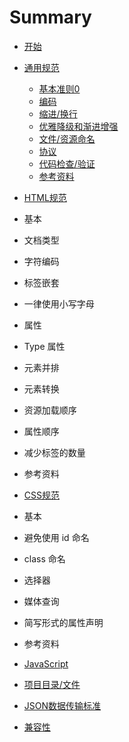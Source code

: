 # Summary

* [开始](README.md)
* [通用规范](common.md)
	* [基本准则0](https://wuuashen.gitbooks.io/globalegrow-web-standard/content/common.html#基本准则)
	* [编码](common.md#编码)
	* [缩进/换行](common.md#缩进/换行)
	* [优雅降级和渐进增强](common.md#优雅降级和渐进增强)
	* [文件/资源命名](common.md#文件/资源命名)
	* [协议](common.md#协议)
	* [代码检查/验证](common.md#代码检查/验证)
	* [参考资料](common.md#参考资料)

* [HTML规范](html.md)
* 基本
* 文档类型
* 字符编码
* 标签嵌套
* 一律使用小写字母
* 属性
* Type 属性
* 元素并排
* 元素转换
* 资源加载顺序
* 属性顺序
* 减少标签的数量
* 参考资料
* [CSS规范](css.md)
* 基本
* 避免使用 id 命名
* class 命名
* 选择器
* 媒体查询
* 简写形式的属性声明
* 参考资料
* [JavaScript](javascript.md)
* [项目目录/文件](folder.md)
* [JSON数据传输标准](json.md)
* [兼容性](compatible.md)

